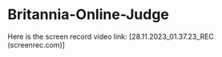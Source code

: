 # Britannia-Online-Judge
Here is the screen record video link:
            [28.11.2023_01.37.23_REC (screenrec.com)]

